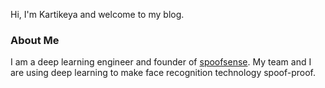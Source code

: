 Hi, I'm Kartikeya and welcome to my blog. 

### About Me

I am a deep learning engineer and founder of [spoofsense](https://spoofsense.ai/). My team and I are using deep learning to make face recognition technology spoof-proof.
